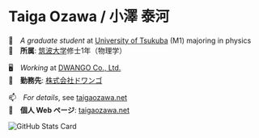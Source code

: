 # Taiga Ozawa / 小澤 泰河

🌱　*A graduate student* at [University of Tsukuba](https://www.tsukuba.ac.jp/) (M1) majoring in physics<br>
🔭　**所属**: [筑波大学](https://www.tsukuba.ac.jp/en)修士1年（物理学）

🖥　*Working* at [DWANGO Co., Ltd.](https://dwango.co.jp/english)<br>
💬　**勤務先**: [株式会社ドワンゴ](https://dwango.co.jp)

📫　*For details*, see [taigaozawa.net](https://taigaozawa.net)<br>
👀　**個人 Web ページ**: [taigaozawa.net](https://taigaozawa.net)

![GitHub Stats Card](https://github-readme-stats.vercel.app/api?username=taigaozawa&theme=cobalt)

<!--
**taigaozawa/taigaozawa** is a ✨ _special_ ✨ repository because its `README.md` (this file) appears on your GitHub profile.

Here are some ideas to get you started:

- 🔭 I’m currently working on ...
- 🌱 I’m currently learning ...
- 👯 I’m looking to collaborate on ...
- 🤔 I’m looking for help with ...
- 💬 Ask me about ...
- 📫 How to reach me: ...
- 😄 Pronouns: ...
- ⚡ Fun fact: ...
-->
